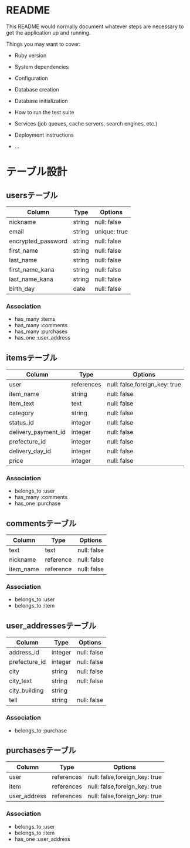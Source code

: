 # README

This README would normally document whatever steps are necessary to get the
application up and running.

Things you may want to cover:

* Ruby version

* System dependencies

* Configuration

* Database creation

* Database initialization

* How to run the test suite

* Services (job queues, cache servers, search engines, etc.)

* Deployment instructions

* ...

# テーブル設計

## usersテーブル

| Column                     | Type   | Options      |
| -------------------------- | ------ | ------------ |
| nickname                   | string | null: false  |
| email                      | string | unique: true |
| encrypted_password         | string | null: false  |
| first_name                 | string | null: false  |
| last_name                  | string | null: false  |
| first_name_kana            | string | null: false  |
| last_name_kana             | string | null: false  |
| birth_day                  | date   | null: false  |

### Association
- has_many :items
- has_many :comments
- has_many :purchases
- has_one :user_address


## itemsテーブル

| Column                 | Type        | Options                       |
| ---------------------- | ----------- | ----------------------------- |
| user                   | references  | null: false,foreign_key: true |
| item_name              | string      | null: false                   |
| item_text              | text        | null: false                   |
| category               | string      | null: false                   |
| status_id              | integer     | null: false                   |
| delivery_payment_id    | integer     | null: false                   |
| prefecture_id          | integer     | null: false                   |
| delivery_day_id        | integer     | null: false                   |
| price                  | integer     | null: false                   |

### Association
- belongs_to :user
- has_many :comments
- has_one :purchase


## commentsテーブル

| Column         | Type      | Options     |
| -------------- | --------- | ----------- |
| text           | text      | null: false |
| nickname       | reference | null: false |
| item_name      | reference | null: false |

### Association
- belongs_to :user
- belongs_to :item


## user_addressesテーブル

| Column              | Type       | Options     |
| ------------------- | ---------- | ----------- |
| address_id          | integer    | null: false |
| prefecture_id       | integer    | null: false |
| city                | string     | null: false |
| city_text           | string     | null: false |
| city_building       | string     |             |
| tell                | string     | null: false |


### Association
- belongs_to :purchase


## purchasesテーブル

| Column              | Type       | Options                       |
| ------------------- | ---------- | ----------------------------- |
| user                | references | null: false,foreign_key: true |
| item                | references | null: false,foreign_key: true |
| user_address        | references | null: false,foreign_key: true |

### Association
- belongs_to :user
- belongs_to :item
- has_one :user_address
